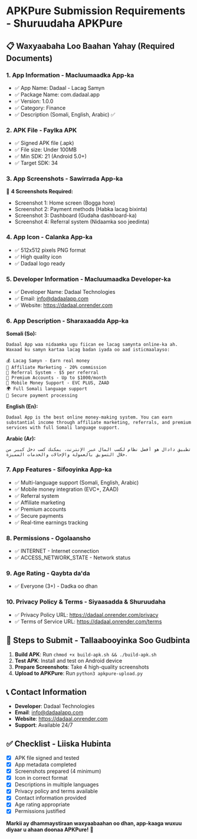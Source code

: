 
# APKPure Submission Requirements - Shuruudaha APKPure

## 📋 Waxyaabaha Loo Baahan Yahay (Required Documents)

### 1. App Information - Macluumaadka App-ka
- ✅ App Name: Dadaal - Lacag Samyn
- ✅ Package Name: com.dadaal.app  
- ✅ Version: 1.0.0
- ✅ Category: Finance
- ✅ Description (Somali, English, Arabic) ✅

### 2. APK File - Faylka APK
- ✅ Signed APK file (.apk)
- ✅ File size: Under 100MB
- ✅ Min SDK: 21 (Android 5.0+)
- ✅ Target SDK: 34

### 3. App Screenshots - Sawirrada App-ka
📸 **4 Screenshots Required:**
- Screenshot 1: Home screen (Bogga hore)
- Screenshot 2: Payment methods (Habka lacag bixinta) 
- Screenshot 3: Dashboard (Gudaha dashboard-ka)
- Screenshot 4: Referral system (Nidaamka soo jeedinta)

### 4. App Icon - Calanka App-ka
- ✅ 512x512 pixels PNG format
- ✅ High quality icon
- ✅ Dadaal logo ready

### 5. Developer Information - Macluumaadka Developer-ka
- ✅ Developer Name: Dadaal Technologies
- ✅ Email: info@dadaalapp.com
- ✅ Website: https://dadaal.onrender.com

### 6. App Description - Sharaxaadda App-ka

**Somali (So):**
```
Dadaal App waa nidaamka ugu fiican ee lacag samynta online-ka ah. Waxaad ku samyn kartaa lacag badan iyada oo aad isticmaalayso:

💰 Lacag Samyn - Earn real money
🔗 Affiliate Marketing - 20% commission  
👥 Referral System - $5 per referral
💎 Premium Accounts - Up to $1000/month
📱 Mobile Money Support - EVC PLUS, ZAAD
🌍 Full Somali language support
🔐 Secure payment processing
```

**English (En):**
```
Dadaal App is the best online money-making system. You can earn substantial income through affiliate marketing, referrals, and premium services with full Somali language support.
```

**Arabic (Ar):**
```
تطبيق دادال هو أفضل نظام لكسب المال عبر الإنترنت. يمكنك كسب دخل كبير من خلال التسويق بالعمولة والإحالات والخدمات المميزة.
```

### 7. App Features - Sifooyinka App-ka
- ✅ Multi-language support (Somali, English, Arabic)
- ✅ Mobile money integration (EVC+, ZAAD)
- ✅ Referral system
- ✅ Affiliate marketing
- ✅ Premium accounts
- ✅ Secure payments
- ✅ Real-time earnings tracking

### 8. Permissions - Ogolaansho
- ✅ INTERNET - Internet connection
- ✅ ACCESS_NETWORK_STATE - Network status

### 9. Age Rating - Qaybta da'da
- ✅ Everyone (3+) - Dadka oo dhan

### 10. Privacy Policy & Terms - Siyaasadda & Shuruudaha
- ✅ Privacy Policy URL: https://dadaal.onrender.com/privacy
- ✅ Terms of Service URL: https://dadaal.onrender.com/terms

## 🚀 Steps to Submit - Tallaabooyinka Soo Gudbinta

1. **Build APK**: Run `chmod +x build-apk.sh && ./build-apk.sh`
2. **Test APK**: Install and test on Android device
3. **Prepare Screenshots**: Take 4 high-quality screenshots
4. **Upload to APKPure**: Run `python3 apkpure-upload.py`

## 📞 Contact Information
- **Developer**: Dadaal Technologies
- **Email**: info@dadaalapp.com
- **Website**: https://dadaal.onrender.com
- **Support**: Available 24/7

## ✅ Checklist - Liiska Hubinta
- [x] APK file signed and tested
- [x] App metadata completed
- [x] Screenshots prepared (4 minimum)
- [x] Icon in correct format
- [x] Descriptions in multiple languages
- [x] Privacy policy and terms available
- [x] Contact information provided
- [x] Age rating appropriate
- [x] Permissions justified

**Markii ay dhammaystiraan waxyaabaahan oo dhan, app-kaaga wuxuu diyaar u ahaan doonaa APKPure!** 🎉
